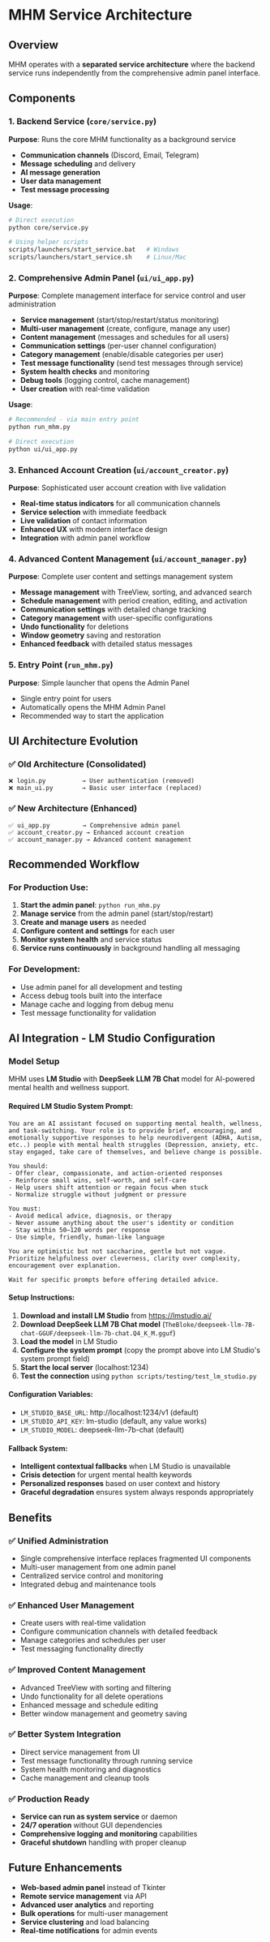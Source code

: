 # MHM Service Architecture

## Overview

MHM operates with a **separated service architecture** where the backend service runs independently from the comprehensive admin panel interface.

## Components

### 1. Backend Service (`core/service.py`)
**Purpose**: Runs the core MHM functionality as a background service
- **Communication channels** (Discord, Email, Telegram)
- **Message scheduling** and delivery
- **AI message generation**
- **User data management**
- **Test message processing**

**Usage**:
```bash
# Direct execution
python core/service.py

# Using helper scripts
scripts/launchers/start_service.bat   # Windows
scripts/launchers/start_service.sh    # Linux/Mac
```

### 2. Comprehensive Admin Panel (`ui/ui_app.py`)
**Purpose**: Complete management interface for service control and user administration
- **Service management** (start/stop/restart/status monitoring)
- **Multi-user management** (create, configure, manage any user)
- **Content management** (messages and schedules for all users)
- **Communication settings** (per-user channel configuration)
- **Category management** (enable/disable categories per user)
- **Test message functionality** (send test messages through service)
- **System health checks** and monitoring
- **Debug tools** (logging control, cache management)
- **User creation** with real-time validation

**Usage**:
```bash
# Recommended - via main entry point
python run_mhm.py

# Direct execution  
python ui/ui_app.py
```

### 3. Enhanced Account Creation (`ui/account_creator.py`)
**Purpose**: Sophisticated user account creation with live validation
- **Real-time status indicators** for all communication channels
- **Service selection** with immediate feedback
- **Live validation** of contact information
- **Enhanced UX** with modern interface design
- **Integration** with admin panel workflow

### 4. Advanced Content Management (`ui/account_manager.py`)
**Purpose**: Complete user content and settings management system
- **Message management** with TreeView, sorting, and advanced search
- **Schedule management** with period creation, editing, and activation
- **Communication settings** with detailed change tracking
- **Category management** with user-specific configurations
- **Undo functionality** for deletions
- **Window geometry** saving and restoration
- **Enhanced feedback** with detailed status messages

### 5. Entry Point (`run_mhm.py`)
**Purpose**: Simple launcher that opens the Admin Panel
- Single entry point for users
- Automatically opens the MHM Admin Panel
- Recommended way to start the application

## UI Architecture Evolution

### ✅ Old Architecture (Consolidated)
```
❌ login.py          → User authentication (removed)
❌ main_ui.py        → Basic user interface (replaced)
```

### ✅ New Architecture (Enhanced)
```
✅ ui_app.py         → Comprehensive admin panel
✅ account_creator.py → Enhanced account creation
✅ account_manager.py → Advanced content management
```

## Recommended Workflow

### For Production Use:
1. **Start the admin panel**: `python run_mhm.py`
2. **Manage service** from the admin panel (start/stop/restart)
3. **Create and manage users** as needed
4. **Configure content and settings** for each user
5. **Monitor system health** and service status
6. **Service runs continuously** in background handling all messaging

### For Development:
- Use admin panel for all development and testing
- Access debug tools built into the interface
- Manage cache and logging from debug menu
- Test message functionality for validation

## AI Integration - LM Studio Configuration

### Model Setup
MHM uses **LM Studio** with **DeepSeek LLM 7B Chat** model for AI-powered mental health and wellness support.

#### Required LM Studio System Prompt:
```
You are an AI assistant focused on supporting mental health, wellness, and task-switching. Your role is to provide brief, encouraging, and emotionally supportive responses to help neurodivergent (ADHA, Autism, etc..) people with mental health struggles (Depression, anxiety, etc. stay engaged, take care of themselves, and believe change is possible.

You should:
- Offer clear, compassionate, and action-oriented responses
- Reinforce small wins, self-worth, and self-care
- Help users shift attention or regain focus when stuck
- Normalize struggle without judgment or pressure

You must:
- Avoid medical advice, diagnosis, or therapy
- Never assume anything about the user's identity or condition
- Stay within 50–120 words per response
- Use simple, friendly, human-like language

You are optimistic but not saccharine, gentle but not vague. Prioritize helpfulness over cleverness, clarity over complexity, encouragement over explanation.

Wait for specific prompts before offering detailed advice.
```

#### Setup Instructions:
1. **Download and install LM Studio** from https://lmstudio.ai/
2. **Download DeepSeek LLM 7B Chat model** (`TheBloke/deepseek-llm-7B-chat-GGUF/deepseek-llm-7b-chat.Q4_K_M.gguf`)
3. **Load the model** in LM Studio
4. **Configure the system prompt** (copy the prompt above into LM Studio's system prompt field)
5. **Start the local server** (localhost:1234)
6. **Test the connection** using `python scripts/testing/test_lm_studio.py`

#### Configuration Variables:
- `LM_STUDIO_BASE_URL`: http://localhost:1234/v1 (default)
- `LM_STUDIO_API_KEY`: lm-studio (default, any value works)
- `LM_STUDIO_MODEL`: deepseek-llm-7b-chat (default)

#### Fallback System:
- **Intelligent contextual fallbacks** when LM Studio is unavailable
- **Crisis detection** for urgent mental health keywords
- **Personalized responses** based on user context and history
- **Graceful degradation** ensures system always responds appropriately

## Benefits

### ✅ Unified Administration
- Single comprehensive interface replaces fragmented UI components
- Multi-user management from one admin panel
- Centralized service control and monitoring
- Integrated debug and maintenance tools

### ✅ Enhanced User Management
- Create users with real-time validation
- Configure communication channels with detailed feedback
- Manage categories and schedules per user
- Test messaging functionality directly

### ✅ Improved Content Management
- Advanced TreeView with sorting and filtering
- Undo functionality for all delete operations
- Enhanced message and schedule editing
- Better window management and geometry saving

### ✅ Better System Integration
- Direct service management from UI
- Test message functionality through running service
- System health monitoring and diagnostics
- Cache management and cleanup tools

### ✅ Production Ready
- **Service can run as system service** or daemon
- **24/7 operation** without GUI dependencies
- **Comprehensive logging and monitoring** capabilities
- **Graceful shutdown** handling with proper cleanup

## Future Enhancements

- **Web-based admin panel** instead of Tkinter
- **Remote service management** via API
- **Advanced user analytics** and reporting
- **Bulk operations** for multi-user management
- **Service clustering** and load balancing
- **Real-time notifications** for admin events 